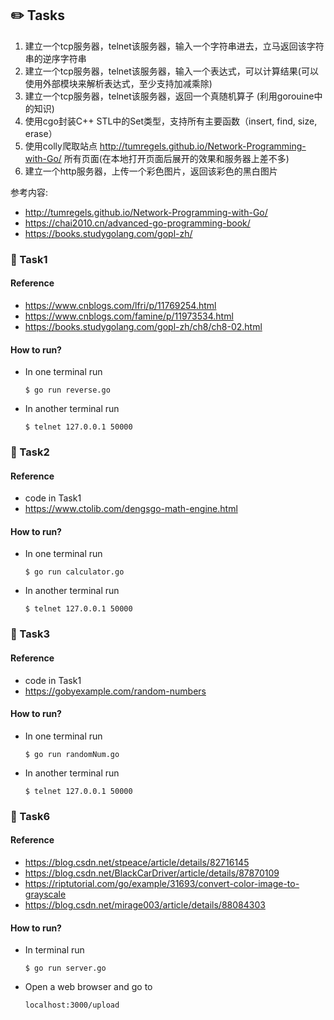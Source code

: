 ## :pencil2: Tasks
1. 建立一个tcp服务器，telnet该服务器，输入一个字符串进去，立马返回该字符串的逆序字符串 
2. 建立一个tcp服务器，telnet该服务器，输入一个表达式，可以计算结果(可以使用外部模块来解析表达式，至少支持加减乘除)
3. 建立一个tcp服务器，telnet该服务器，返回一个真随机算子 (利用gorouine中的知识)
4. 使用cgo封装C++ STL中的Set类型，支持所有主要函数（insert, find, size, erase）
5. 使用colly爬取站点 http://tumregels.github.io/Network-Programming-with-Go/ 所有页面(在本地打开页面后展开的效果和服务器上差不多)
6. 建立一个http服务器，上传一个彩色图片，返回该彩色的黑白图片

参考内容: 
- http://tumregels.github.io/Network-Programming-with-Go/
- https://chai2010.cn/advanced-go-programming-book/
- https://books.studygolang.com/gopl-zh/

### :paperclip: Task1
#### Reference
- https://www.cnblogs.com/lfri/p/11769254.html
- https://www.cnblogs.com/famine/p/11973534.html
- https://books.studygolang.com/gopl-zh/ch8/ch8-02.html
#### How to run?
- In one terminal run 
  ```
  $ go run reverse.go
  ```
- In another terminal run 
  ```
  $ telnet 127.0.0.1 50000
  ```
  
### :paperclip: Task2
#### Reference
- code in Task1
- https://www.ctolib.com/dengsgo-math-engine.html
#### How to run?
- In one terminal run
  ```
  $ go run calculator.go
  ```
- In another terminal run
  ```
  $ telnet 127.0.0.1 50000
  ```

### :paperclip: Task3
#### Reference
- code in Task1
- https://gobyexample.com/random-numbers
#### How to run?
- In one terminal run
  ```
  $ go run randomNum.go
  ```
- In another terminal run
  ```
  $ telnet 127.0.0.1 50000
  ```

### :paperclip: Task6
#### Reference
- https://blog.csdn.net/stpeace/article/details/82716145
- https://blog.csdn.net/BlackCarDriver/article/details/87870109
- https://riptutorial.com/go/example/31693/convert-color-image-to-grayscale
- https://blog.csdn.net/mirage003/article/details/88084303
#### How to run?
- In terminal run
  ```
  $ go run server.go
  ```
- Open a web browser and go to 
  ```
  localhost:3000/upload
  ```
